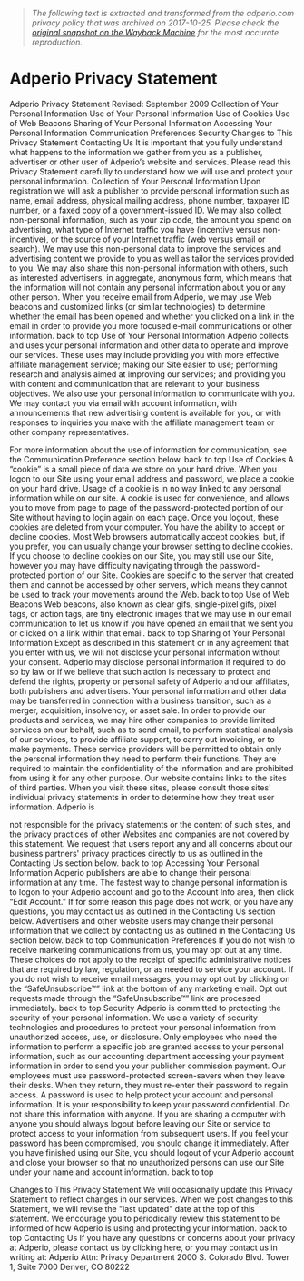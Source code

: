 > *The following text is extracted and transformed from the adperio.com privacy policy that was archived on 2017-10-25. Please check the [original snapshot on the Wayback Machine](https://web.archive.org/web/20171025172019id_/http%3A//www.adperio.com/s/Adperio-Privacy-Statement.pdf) for the most accurate reproduction.*

# Adperio Privacy Statement

Adperio Privacy Statement
Revised: September 2009
Collection of Your Personal Information
Use of Your Personal Information
Use of Cookies
Use of Web Beacons
Sharing of Your Personal Information
Accessing Your Personal Information
Communication Preferences
Security
Changes to This Privacy Statement
Contacting Us
It is important that you fully understand what happens to the information we gather from you as a
publisher, advertiser or other user of Adperio’s website and services. Please read this Privacy Statement
carefully to understand how we will use and protect your personal information.
Collection of Your Personal Information
Upon registration we will ask a publisher to provide personal information such as name, email address,
physical mailing address, phone number, taxpayer ID number, or a faxed copy of a government-issued
ID. We may also collect non-personal information, such as your zip code, the amount you spend on
advertising, what type of Internet traffic you have (incentive versus non-incentive), or the source of your
Internet traffic (web versus email or search). We may use this non-personal data to improve the services
and advertising content we provide to you as well as tailor the services provided to you. We may also
share this non-personal information with others, such as interested advertisers, in aggregate,
anonymous form, which means that the information will not contain any personal information about
you or any other person.
When you receive email from Adperio, we may use Web beacons and customized links (or similar
technologies) to determine whether the email has been opened and whether you clicked on a link in the
email in order to provide you more focused e-mail communications or other information.
back to top
Use of Your Personal Information
Adperio collects and uses your personal information and other data to operate and improve our
services. These uses may include providing you with more effective affiliate management service;
making our Site easier to use; performing research and analysis aimed at improving our services; and
providing you with content and communication that are relevant to your business objectives.
We also use your personal information to communicate with you. We may contact you via email with
account information, with announcements that new advertising content is available for you, or with
responses to inquiries you make with the affiliate management team or other company representatives.


For more information about the use of information for communication, see the Communication
Preference section below.
back to top
Use of Cookies
A “cookie” is a small piece of data we store on your hard drive. When you logon to our Site using your
email address and password, we place a cookie on your hard drive. Usage of a cookie is in no way linked
to any personal information while on our site. A cookie is used for convenience, and allows you to move
from page to page of the password-protected portion of our Site without having to login again on each
page. Once you logout, these cookies are deleted from your computer.
You have the ability to accept or decline cookies. Most Web browsers automatically accept cookies, but,
if you prefer, you can usually change your browser setting to decline cookies. If you choose to decline
cookies on our Site, you may still use our Site, however you may have difficulty navigating through the
password-protected portion of our Site.
Cookies are specific to the server that created them and cannot be accessed by other servers, which
means they cannot be used to track your movements around the Web.
back to top
Use of Web Beacons
Web beacons, also known as clear gifs, single-pixel gifs, pixel tags, or action tags, are tiny electronic
images that we may use in our email communication to let us know if you have opened an email that we
sent you or clicked on a link within that email.
back to top
Sharing of Your Personal Information
Except as described in this statement or in any agreement that you enter with us, we will not disclose
your personal information without your consent. Adperio may disclose personal information if required
to do so by law or if we believe that such action is necessary to protect and defend the rights, property
or personal safety of Adperio and our affiliates, both publishers and advertisers. Your personal
information and other data may be transferred in connection with a business transition, such as a
merger, acquisition, insolvency, or asset sale.
In order to provide our products and services, we may hire other companies to provide limited services
on our behalf, such as to send email, to perform statistical analysis of our services, to provide affiliate
support, to carry out invoicing, or to make payments. These service providers will be permitted to obtain
only the personal information they need to perform their functions. They are required to maintain the
confidentiality of the information and are prohibited from using it for any other purpose.
Our website contains links to the sites of third parties. When you visit these sites, please consult those
sites' individual privacy statements in order to determine how they treat user information. Adperio is


not responsible for the privacy statements or the content of such sites, and the privacy practices of
other Websites and companies are not covered by this statement. We request that users report any and
all concerns about our business partners' privacy practices directly to us as outlined in the Contacting Us
section below.
back to top
Accessing Your Personal Information
Adperio publishers are able to change their personal information at any time. The fastest way to change
personal information is to logon to your Adperio account and go to the Account Info area, then click
“Edit Account.” If for some reason this page does not work, or you have any questions, you may contact
us as outlined in the Contacting Us section below. Advertisers and other website users may change their
personal information that we collect by contacting us as outlined in the Contacting Us section below.
back to top
Communication Preferences
If you do not wish to receive marketing communications from us, you may opt out at any time. These
choices do not apply to the receipt of specific administrative notices that are required by law,
regulation, or as needed to service your account.
If you do not wish to receive email messages, you may opt out by clicking on the “SafeUnsubscribe™”
link at the bottom of any marketing email. Opt out requests made through the “SafeUnsubscribe™” link
are processed immediately.
back to top
Security
Adperio is committed to protecting the security of your personal information. We use a variety of
security technologies and procedures to protect your personal information from unauthorized access,
use, or disclosure. Only employees who need the information to perform a specific job are granted
access to your personal information, such as our accounting department accessing your payment
information in order to send you your publisher commission payment. Our employees must use
password-protected screen-savers when they leave their desks. When they return, they must re-enter
their password to regain access.
A password is used to help protect your account and personal information. It is your responsibility to
keep your password confidential. Do not share this information with anyone. If you are sharing a
computer with anyone you should always logout before leaving our Site or service to protect access to
your information from subsequent users. If you feel your password has been compromised, you should
change it immediately. After you have finished using our Site, you should logout of your Adperio account
and close your browser so that no unauthorized persons can use our Site under your name and account
information.
back to top


Changes to This Privacy Statement
We will occasionally update this Privacy Statement to reflect changes in our services. When we post
changes to this Statement, we will revise the "last updated" date at the top of this statement. We
encourage you to periodically review this statement to be informed of how Adperio is using and
protecting your information.
back to top
Contacting Us
If you have any questions or concerns about your privacy at Adperio, please contact us by clicking here,
or you may contact us in writing at:
Adperio
Attn: Privacy Department
2000 S. Colorado Blvd. Tower 1, Suite 7000
Denver, CO 80222
